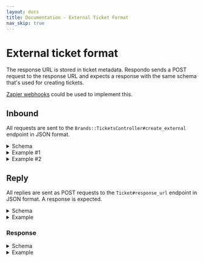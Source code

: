 ```yaml
---
layout: docs
title: Documentation - External Ticket Format
nav_skip: true
---
```


# External ticket format

The response URL is stored in ticket metadata. Respondo sends a POST request to
the response URL and expects a response with the same schema that's used for
creating tickets.

[Zapier webhooks](https://zapier.com/apps/webhook/help) could be used to
implement this.

## Inbound

All requests are sent to the `Brands::TicketsController#create_external`
endpoint in JSON format.

<details>
<summary>Schema</summary>

{% highlight json %}
{
  "type": "object",
  "required": [
    "external_uid",
    "content",
    "response_url",
    "author",
    "created_at",
    "personal_access_token"
  ],
  "properties": {
    "external_uid": {
      "type": "string",
      "examples": [
        "123hello321world"
      ]
    },
    "content": {
      "type": "string",
      "examples": [
        "This is content from an example external ticket."
      ]
    },
    "response_url": {
      "type": "string",
      "examples": [
        "https://response_url.com"
      ]
    },
    "custom_provider": {
      "type": "string",
      "examples": [
        "hacker_news"
      ]
    },
    "parent_uid": {
      "type": "string",
      "examples": [
        "external_ticket_parent_uid"
      ]
    },
    "author": {
      "type": "object",
      "required": [
        "external_uid",
        "username"
      ],
      "properties": {
        "external_uid": {
          "type": "string",
          "examples": [
            "external_ticket_author_id"
          ]
        },
        "username": {
          "type": "string",
          "examples": [
            "best_username_ever"
          ]
        }
      }
    },
    "created_at": {
      "type": "string",
      "examples": [
        "2020-04-04 23:35:27.632879 UTC"
      ]
    },
    "personal_access_token": {
      "type": "object",
      "required": [
        "name",
        "token"
      ],
      "properties": {
        "name": {
          "type": "string",
          "examples": [
            "token_name"
          ]
        },
        "token": {
          "type": "string",
          "examples": [
            "123TOKEN321"
          ]
        }
      }
    }
  },
  "additionalProperties": false
}
{% endhighlight %}

</details>

<details>
<summary>Example #1</summary>

<pre>
{% highlight json %}
{
  "external_uid": "123hello321world",
  "content": "This is content from the external ticket example.",
  "parent_uid": "external_ticket_parent_external_uid",
  "author": {
    "external_uid": "external_ticket_author_external_uid",
    "username": "best_username"
  },
  "created_at": "2019-01-01 23:35:27.632879 UTC",
  "token": {
    "name": "token_name",
    "token": "123TOKEN321"
  }
}
{% endhighlight %}
</pre>

</details>

<details>
<summary>Example #2</summary>

<pre>
{% highlight json %}
{
  "external_uid": "123hello321world",
  "content": "This is content from the external ticket example.",
  "response_url": "https://response_url.com",
  "custom_provider": "hacker_news",
  "author": {
    "external_uid": "external_ticket_author_external_uid",
    "username": "best_username"
  },
  "created_at": "2019-01-01 23:35:27.632879 UTC",
  "token": {
    "name": "token_name",
    "token": "123TOKEN321"
  }
}
{% endhighlight %}
</pre>

</details>

## Reply

All replies are sent as POST requests to the `Ticket#response_url` endpoint in
JSON format. A response is expected.

<details>
<summary>Schema</summary>

<pre>
{% highlight json %}
{
  "type": "object",
  "required": [
    "response_text",
    "author",
    "parent_id"
  ],
  "properties": {
    "response_text": {
      "type": "string",
      "examples": [
        "This is content from an example external ticket reply."
      ]
    },
    "author": {
      "type": "object",
      "examples": [
        {
          "external_uid": "author_uid_1",
          "username": "author_username"
        }
      ],
      "required": [
        "external_uid",
        "username"
      ],
      "properties": {
        "external_uid": {
          "type": "string",
          "examples": [
            "author_uid_1"
          ]
        },
        "username": {
          "type": "string",
          "examples": [
            "author_username"
          ]
        }
      }
    },
    "parent_id": {
      "type": "string",
      "examples": [
        "external_ticket_uid_1"
      ]
    }
  }
}
{% endhighlight %}
</pre>

</details>

<details>
<summary>Example</summary>

<pre>
{% highlight json %}
{
  "response_text": "This is content from an example external ticket reply.",
  "author": {
    "external_uid": "author_uid_1",
    "username": "author_username"
  },
  "parent_id": "external_ticket_uid_1"
}
{% endhighlight %}
</pre>

</details>

### Response

<details>
<summary>Schema</summary>

<pre>
{% highlight json %}
{
  "type": "object",
  "required": [
    "external_uid",
    "author",
    "parent_uid",
    "content",
    "created_at"
  ],
  "properties": {
    "external_uid": {
      "type": "string",
      "examples": [
        "external_ticket_uid_2"
      ]
    },
    "author": {
      "type": "object",
      "required": [
        "external_uid",
        "username"
      ],
      "properties": {
        "external_uid": {
          "type": "string",
          "examples": [
            "author_uid_1"
          ]
        },
        "username": {
          "type": "string",
          "examples": [
            "author_username"
          ]
        }
      }
    },
    "parent_uid": {
      "type": "string",
      "examples": [
        "parent_uid_1"
      ]
    },
    "content": {
      "type": "string",
      "examples": [
        "This is content from an example external ticket reply."
      ]
    },
    "created_at": {
      "type": "string",
      "examples": [
        "2020-04-04 23:35:27.632879 UTC"
      ]
    }
  }
}
{% endhighlight %}
</pre>

</details>

<details>
<summary>Example</summary>

<pre>
{% highlight json %}
{
  "external_uid": "external_ticket_uid_2",
  "author": {
    "external_uid": "author_uid_1",
    "username": "author_username"
  },
  "parent_uid":"parent_uid_1",
  "content": "This is content from an example external ticket reply.",
  "created_at": "2019-01-01 23:35:27.632879 UTC"
}
{% endhighlight %}
</pre>

</details>
